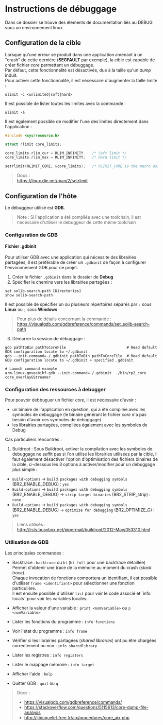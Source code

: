 # Instructions de débuggage

Dans ce dossier se trouve des élements de documentation liés au DEBUG sous un environnement linux

## Configuration de la cible

Lorsque qu'une erreur se produit dans une application amenant à un "crash" de cette dernière (**SEGFAULT** par exemple), la cible est capable de créer fichier _core_ permettant un débuggage.  
Par défaut, cette fonctionnalité est désactivée, due à la taille qu'un _dump_ induit.  
Pour activer cette fonctionnalité, il est nécessaire d'augmenter la taille limite :
```shell
ulimit -c <unlimited|soft|hard>
```

Il est possible de lister toutes les limites avec la commande :
```
ulimit -a
```

Il est également possible de modifier l'une des limites directement dans l'application :
```C
#include <sys/resource.h>

struct rlimit core_limits;

core_limits.rlim_cur = RLIM_INFINITY    /* Soft limit */
core_limits.rlim_max = RLIM_INFINITY;   /* Hard limit */

setrlimit(RLIMIT_CORE, &core_limits);   /* RLIMIT_CORE is the macro associated to the size of core dumped */
```
> Docs :  
> https://linux.die.net/man/2/setrlimit

## Configuration de l'hôte

Le débuggeur utilisé est **GDB**.
> Note : Si l'application a été compilée avec une toolchain, il est nécessaire d'utiliser le debuggeur de cette même toolchain

### Configuration de GDB

#### Fichier .gdbinit

Pour utiliser GDB avec une application qui nécessite des librairies partagées, il est préférable de créer un `.gdbinit` de façon à configurer l'environnement GDB pour ce projet.

1) Créer le fichier `.gdbinit` dans le dossier de **Debug**
2) Spécifier le chemins vers les librairies partagées :
```
set solib-search-path [Directories]
show solib-search-path
```
Il est possible de spécifier un ou plusieurs répertoires séparés par `:` sous **Linux** ou `;` sous **Windows**
> Pour plus de détails concernant la commande :  
> https://visualgdb.com/gdbreference/commands/set_solib-search-path

3) Démarrer la session de débuggage :
```shell
gdb pathToBin pathToCoreFile                            # Read default GDB configuration locate to ~/.gdbinit
gdb --init-command=./.gdbinit pathToBin pathToCoreFile  # Read default GDB configuration locate to ~/.gdbinit + specified .gdbinit

# Launch command example
arm-linux-gnueabihf-gdb --init-command=./.gdbinit  ./bin/rp2_core core_overlayGStreamer
```

### Configuration des ressources à debugger

Pour pouvoir debbuguer un fichier _core_, il est nécessaire d'avoir : 
- un binaire de l'application en question, qui a été compilée avec les symboles de debuggage (le binaire générant le fichier _core_ n'a pas besoin d'avoir ces symboles de debuggage)
- les librairies partagées, compilées également avec les symboles de Debug  

Cas particuliers rencontrés :  
1. Buildroot : Sous Buildroot, activer la compilation avec les symboles de debuggage ne suffit pas si l'on utilise les librairies utilisées par la cible, il faut également désactiver l'option d'optimisation des fichiers binaires de la cible, ci-dessous les 3 options à activer/modifier pour un debuggage plus simple :  
- `Build-options` -> `build packages with debugging symbols` (BR2_ENABLE_DEBUG) : `yes`
- `Build-options` -> `build packages with debugging symbols` (BR2_ENABLE_DEBUG) -> `strip target binaries` (BR2_STRIP_strip) : `none`
- `Build-options` -> `build packages with debugging symbols` (BR2_ENABLE_DEBUG) -> `optimize for debugging` (BR2_OPTIMIZE_G) : `yes`

> Liens utilisés :  
> http://lists.busybox.net/pipermail/buildroot/2012-May/053310.html


### Utilisation de GDB

Les principales commandes :
- Backtrace : `backtrace` ou `bt` (`bt full` pour une backtrace détaillée)
Permet d'obtenir une trace de la mémoire au moment du crash (_stack trace_).  
Chaque invocation de fonctions comportera un identifiant, il est possible d'utiliser `frame <identifiant>` pour sélectionner une fonction particulière.  
Il est ensuite possible d'utiliser `list` pour voir le code associé et `info locals``pour voir les variables locales.  

- Afficher la valeur d'une variable : `print <nomVariable>` ou `p <nomVariable>`
- Lister les fonctions du programme : `info functions`
- Voir l'état du programme : `info frame`
- Vérifier si les librairies partagées (_shared libraries_) ont pu être chargées correctement ou non : `info sharedlibrary`
- Lister les registres : `info registers`
- Lister le mappage mémoire : `info target`
- Afficher l'aide : `help`
- Quitter GDB : `quit` ou `q`


> Docs :  
> - https://visualgdb.com/gdbreference/commands/
> - https://stackoverflow.com/questions/5115613/core-dump-file-analysis
> - http://jlbicquelet.free.fr/aix/procedures/core_aix.php